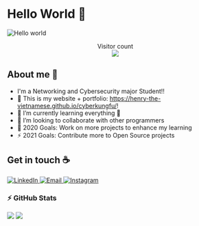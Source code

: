 # Hello World :wave:

<img src="https://raw.githubusercontent.com/sagar-viradiya/sagar-viradiya/master/resources/banner.png" alt="Hello world">

<p align="center"> 
  Visitor count<br>
  <img src="https://profile-counter.glitch.me/henry-the-vietnamese/count.svg" />
</p>


## About me 🧑

- I'm a Networking and Cybersecurity major Student!!
- 🔭 This is my website + portfolio: https://henry-the-vietnamese.github.io/cyberkungfu/!
- 🌱 I’m currently learning everything 🤣
- 👯 I’m looking to collaborate with other programmers
- 🥅 2020 Goals: Work on more projects to enhance my learning
- ⚡ 2021 Goals: Contribute more to Open Source projects

## Get in touch :coffee:

<a target="_blank" href="https://www.linkedin.com/in/tanducmai/" target="_blank">
<img alt="LinkedIn" src="https://img.shields.io/badge/LinkedIn-0077B5?style=for-the-badge&logo=linkedin&logoColor=white" />
</a>

<a target="_blank" href="mailto:tan.duc.work@gmail.com" target="_blank">
<img alt="Email" src="https://img.shields.io/badge/Gmail-D14836?style=for-the-badge&logo=gmail&logoColor=white" />
</a>

<a target="_blank" href="https://www.instagram.com/henry.maii/" target="_blank">
<img alt="Instagram" src="https://img.shields.io/badge/Instagram-E4405F?style=for-the-badge&logo=instagram&logoColor=white" />
</a>


### :zap: GitHub Stats

<img src="https://github-readme-stats.vercel.app/api?username=henry-the-vietnamese&show_icons=true&count_private=true,issues&hide_border=true" />
<img src="https://github-readme-stats.vercel.app/api/top-langs/?username=henry-the-vietnamese&layout=compact&show_icons=true&hide_border=true" />
